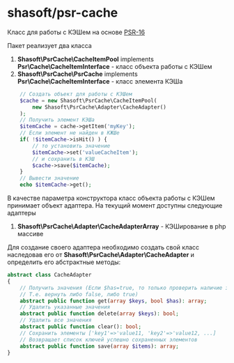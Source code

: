 # shasoft/psr-cache
Класс для работы с КЭШем на основе [PSR-16](https://www.php-fig.org/psr/psr-16/)

Пакет реализует два класса
1. **Shasoft\PsrCache\CacheItemPool** implements **Psr\Cache\CacheItemInterface** - класс объекта работы с КЭШем
2. **Shasoft\PsrCache\PsrCache** implements **Psr\Cache\CacheItemInterface** - класс элемента КЭШа

```php
    // Создать объект для работы с КЭШем
    $cache = new Shasoft\PsrCache\CacheItemPool(
        new Shasoft\PsrCache\Adapter\CacheAdapter()
    );
    // Получить элемент КЭШа
    $itemCache = cache->getItem('myKey');
    // Если элемент не найден в КЖШе
    if( !$itemCache->isHit() ) {
        // то установить значение
        $itemCache->set('valueCacheItem');
        // и сохранить в КЭШ
        $cache->save($itemCache);
    }
    // Вывести значение
    echo $itemCache->get();
 ```
 В качестве параметра конструктора класс объекта работы с КЭШем принимает объект адаптера.
 На текущий момент доступны следующие адаптеры
 1. **Shasoft\PsrCache\Adapter\CacheAdapterArray** - КЭШирование в php массиве 

Для создание своего адаптера необходимо создать свой класс наследовав его от **Shasoft\PsrCache\Adapter\CacheAdapter** и определить его абстрактные методы:

```php
abstract class CacheAdapter
{
    // Получить значения (Если $has=true, то только проверить наличие значения. 
    // Т.е. вернуть либо false, либо true)
    abstract public function get(array $keys, bool $has): array;
    // Удалить указанные значения
    abstract public function delete(array $keys): bool;
    // Удалить все значения
    abstract public function clear(): bool;
    // Сохранить элементы ['key1'=>'value11, 'key2'=>'value12, ...]
    // Возвращает список ключей успешно сохраненных элементов
    abstract public function save(array $items): array;
}
```